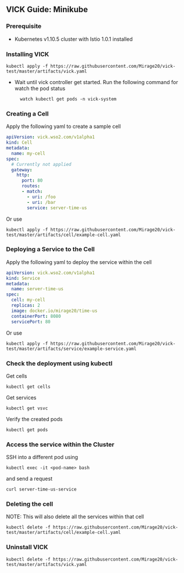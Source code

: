 ## VICK Guide: Minikube

### Prerequisite

* Kubernetes v1.10.5 cluster with Istio 1.0.1 installed
 
<!--
###Starting a cluster
 
    minikube start --memory=8192 --cpus=4 --kubernetes-version=v1.10.5 --bootstrapper=kubeadm --extra-config=controller-manager.cluster-signing-cert-file="/var/lib/localkube/certs/ca.crt" --extra-config=controller-manager.cluster-signing-key-file="/var/lib/localkube/certs/ca.key" --extra-config=apiserver.admission-control="LimitRanger,NamespaceExists,NamespaceLifecycle,ResourceQuota,ServiceAccount,DefaultStorageClass,MutatingAdmissionWebhook"
    
### Installing Istio

    curl -L https://raw.githubusercontent.com/knative/serving/master/third_party/istio-1.0.1/istio.yaml   | sed 's/LoadBalancer/NodePort/'   | kubectl apply -f -
    
* Wait until istio pods get started. Run following for check pod status
    
        kubectl get pods -n istio-system 
-->
        
### Installing VICK

    kubectl apply -f https://raw.githubusercontent.com/Mirage20/vick-test/master/artifacts/vick.yaml
    
* Wait until vick controller get started. Run the following command for watch the pod status

        watch kubectl get pods -n vick-system

### Creating a Cell

Apply the following yaml to create a sample cell

```yaml
apiVersion: vick.wso2.com/v1alpha1
kind: Cell
metadata:
  name: my-cell
spec:
  # Currently not applied
  gateway:
    http:
      port: 80
      routes:
      - match:
        - uri: /foo
        - uri: /bar
        service: server-time-us
```
Or use

    kubectl apply -f https://raw.githubusercontent.com/Mirage20/vick-test/master/artifacts/cell/example-cell.yaml

### Deploying a Service to the Cell

Apply the following yaml to deploy the service within the cell

```yaml
apiVersion: vick.wso2.com/v1alpha1
kind: Service
metadata:
  name: server-time-us
spec:
  cell: my-cell
  replicas: 2
  image: docker.io/mirage20/time-us
  containerPort: 8080
  servicePort: 80
```
Or use

    kubectl apply -f https://raw.githubusercontent.com/Mirage20/vick-test/master/artifacts/service/example-service.yaml

### Check the deployment using kubectl

Get cells

    kubectl get cells

Get services

    kubectl get vsvc
    
Verify the created pods

    kubectl get pods
    
### Access the service within the Cluster

SSH into a different pod using
    
    kubectl exec -it <pod-name> bash

and send a request
    
    curl server-time-us-service
    
### Deleting the cell 

NOTE: This will also delete all the services within that cell

    kubectl delete -f https://raw.githubusercontent.com/Mirage20/vick-test/master/artifacts/cell/example-cell.yaml

### Uninstall VICK

    kubectl delete -f https://raw.githubusercontent.com/Mirage20/vick-test/master/artifacts/vick.yaml
